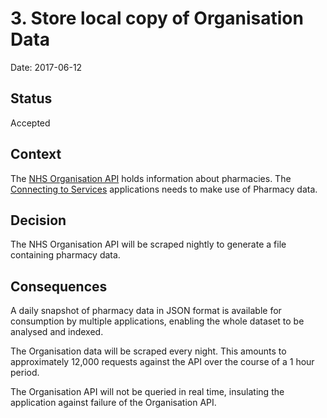 # 3. Store local copy of Organisation Data

Date: 2017-06-12

## Status

Accepted

## Context

The [NHS Organisation API](http://api.nhs.uk/organisations) holds information about pharmacies.
The [Connecting to Services](https://github.com/nhsuk/connecting-to-services) applications needs to make use of Pharmacy data.

## Decision

The NHS Organisation API will be scraped nightly to generate a file containing pharmacy data.

## Consequences

A daily snapshot of pharmacy data in JSON format is available for consumption by multiple applications,
enabling the whole dataset to be analysed and indexed.

The Organisation data will be scraped every night. This amounts to approximately 12,000 requests against the API over
the course of a 1 hour period.

The Organisation API will not be queried in real time, insulating the application against failure of the Organisation API.
